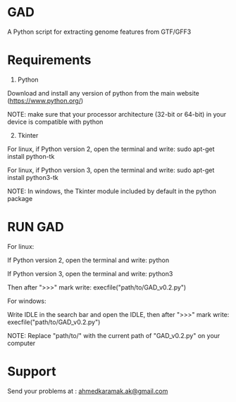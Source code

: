 # GAD

A Python script for extracting genome features from GTF/GFF3

# Requirements
1. Python

Download and install any version of python from the main website (https://www.python.org/)

NOTE: make sure that your processor architecture (32-bit or 64-bit) in your device is compatible with python

2. Tkinter

For linux, if Python version 2, open the terminal and write: sudo apt-get install python-tk

For linux, if Python version 3, open the terminal and write: sudo apt-get install python3-tk

NOTE: In windows, the Tkinter module included by default in the python package

# RUN GAD
For linux:

If Python version 2, open the terminal and write: python

If Python version 3, open the terminal and write: python3

Then after ">>>" mark write: execfile("path/to/GAD_v0.2.py")

For windows:

Write IDLE in the search bar and open the IDLE, then after ">>>" mark write: execfile("path/to/GAD_v0.2.py")

NOTE: Replace "path/to/" with the current path of "GAD_v0.2.py" on your computer

# Support

Send your problems at : ahmedkaramak.ak@gmail.com
